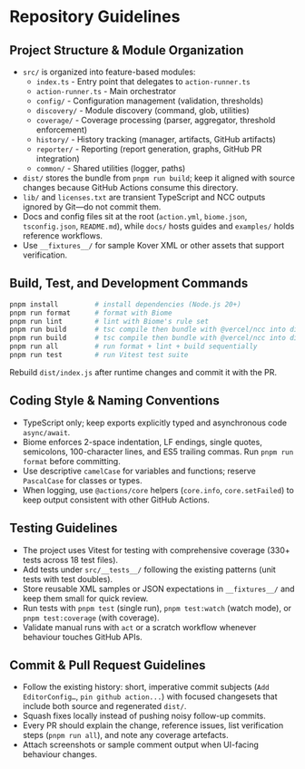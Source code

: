 # Repository Guidelines

## Project Structure & Module Organization
- `src/` is organized into feature-based modules:
  - `index.ts` - Entry point that delegates to `action-runner.ts`
  - `action-runner.ts` - Main orchestrator
  - `config/` - Configuration management (validation, thresholds)
  - `discovery/` - Module discovery (command, glob, utilities)
  - `coverage/` - Coverage processing (parser, aggregator, threshold enforcement)
  - `history/` - History tracking (manager, artifacts, GitHub artifacts)
  - `reporter/` - Reporting (report generation, graphs, GitHub PR integration)
  - `common/` - Shared utilities (logger, paths)
- `dist/` stores the bundle from `pnpm run build`; keep it aligned with source changes because GitHub Actions consume this directory.
- `lib/` and `licenses.txt` are transient TypeScript and NCC outputs ignored by Git—do not commit them.
- Docs and config files sit at the root (`action.yml`, `biome.json`, `tsconfig.json`, `README.md`), while `docs/` hosts guides and `examples/` holds reference workflows.
- Use `__fixtures__/` for sample Kover XML or other assets that support verification.

## Build, Test, and Development Commands
```bash
pnpm install         # install dependencies (Node.js 20+)
pnpm run format      # format with Biome
pnpm run lint        # lint with Biome's rule set
pnpm run build       # tsc compile then bundle with @vercel/ncc into dist/
pnpm run build       # tsc compile then bundle with @vercel/ncc into dist/
pnpm run all         # run format + lint + build sequentially
pnpm run test        # run Vitest test suite
```
Rebuild `dist/index.js` after runtime changes and commit it with the PR.

## Coding Style & Naming Conventions
- TypeScript only; keep exports explicitly typed and asynchronous code `async/await`.
- Biome enforces 2-space indentation, LF endings, single quotes, semicolons, 100-character lines, and ES5 trailing commas. Run `pnpm run format` before committing.
- Use descriptive `camelCase` for variables and functions; reserve `PascalCase` for classes or types.
- When logging, use `@actions/core` helpers (`core.info`, `core.setFailed`) to keep output consistent with other GitHub Actions.

## Testing Guidelines
- The project uses Vitest for testing with comprehensive coverage (330+ tests across 18 test files).
- Add tests under `src/__tests__/` following the existing patterns (unit tests with test doubles).
- Store reusable XML samples or JSON expectations in `__fixtures__/` and keep them small for quick review.
- Run tests with `pnpm test` (single run), `pnpm test:watch` (watch mode), or `pnpm test:coverage` (with coverage).
- Validate manual runs with `act` or a scratch workflow whenever behaviour touches GitHub APIs.

## Commit & Pull Request Guidelines
- Follow the existing history: short, imperative commit subjects (`Add EditorConfig…`, `pin github action...`) with focused changesets that include both source and regenerated `dist/`.
- Squash fixes locally instead of pushing noisy follow-up commits.
- Every PR should explain the change, reference issues, list verification steps (`pnpm run all`), and note any coverage artefacts.
- Attach screenshots or sample comment output when UI-facing behaviour changes.

